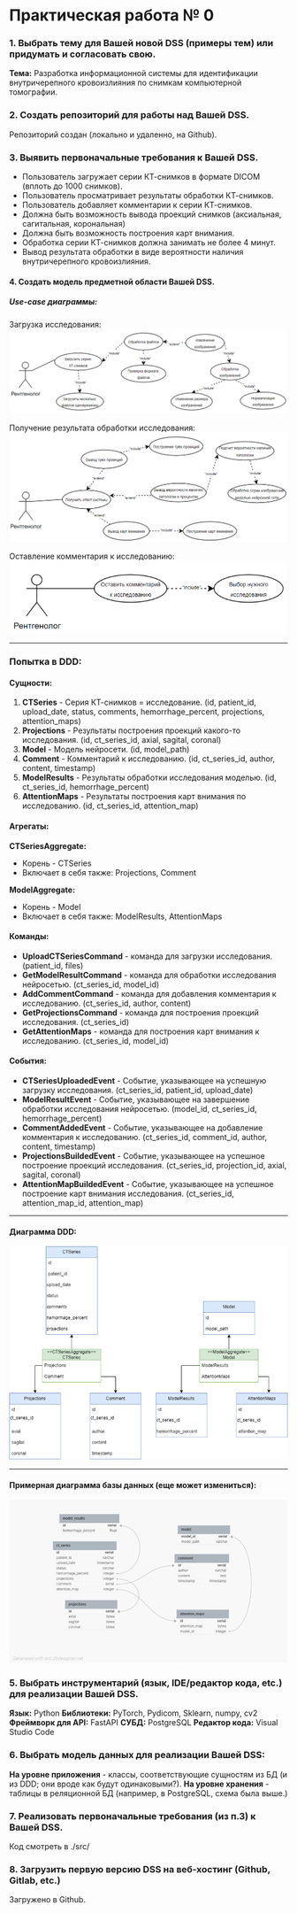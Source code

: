 # Практическая работа № 0

### 1. Выбрать тему для Вашей новой DSS (примеры тем) или придумать и согласовать свою.

**Тема:** Разработка информационной системы для идентификации внутричерепного кровоизлияния по снимкам компьютерной томографии.

### 2. Создать репозиторий для работы над Вашей DSS.

Репозиторий создан (локально и удаленно, на Github).

### 3. Выявить первоначальные требования к Вашей DSS.

- Пользователь загружает серии КТ-снимков в формате DICOM (вплоть до 1000 снимков).
- Пользователь просматривает результаты обработки КТ-снимков.
- Пользователь добавляет комментарии к серии КТ-снимков.
- Должна быть возможность вывода проекций снимков (аксиальная, сагитальная, корональная)
- Должна быть возможность построения карт внимания.
- Обработка серии КТ-снимков должна занимать не более 4 минут.
- Вывод результата обработки в виде вероятности наличия внутричерепного кровоизлияния.

#### 4. Создать модель предметной области Вашей DSS.

##### Use-case диаграммы:

Загрузка исследования:
![Use-case диаграмма - загрузка исследования](images/usecase_upload.PNG)

Получение результата обработки исследования:
![Use-case диаграмма - результат обработки](images/usecase_get_result.PNG)

Оставление комментария к исследованию:
![Use-case диаграмма - оставление комментария](images/usecase_comment.PNG)

----

### Попытка в DDD:

#### Сущности:

1. **CTSeries** - Серия КТ-снимков = исследование. 
(id, patient_id, upload_date, status, comments, hemorrhage_percent, projections, attention_maps)
2. **Projections** - Результаты построения проекций какого-то исследования. 
(id, ct_series_id, axial, sagital, coronal)
3. **Model** - Модель нейросети.
(id, model_path)
4. **Comment** - Комментарий к исследованию. 
(id, ct_series_id, author, content, timestamp)
5. **ModelResults** - Результаты обработки исследования моделью. 
(id, ct_series_id, hemorrhage_percent)
6. **AttentionMaps** - Результаты построения карт внимания по исследованию. 
(id, ct_series_id, attention_map)

#### Агрегаты:
**CTSeriesAggregate:**
- Корень - CTSeries
- Включает в себя также: Projections, Comment

**ModelAggregate:**
- Корень - Model
- Включает в себя также: ModelResults, AttentionMaps

#### Команды:
- **UploadCTSeriesCommand** - команда для загрузки исследования. 
(patient_id, files)
- **GetModelResultCommand** - команда для обработки исследования нейросетью. 
(ct_series_id, model_id)
- **AddCommentCommand** - команда для добавления комментария к исследованию. 
(ct_series_id, author, content)
- **GetProjectionsCommand** - команда для построения проекций исследования. 
(ct_series_id)
- **GetAttentionMaps** - команда для построения карт внимания к исследованию. 
(ct_series_id, model_id)

#### События:

- **CTSeriesUploadedEvent** - Событие, указывающее на успешную загрузку исследования.
(ct_series_id, patient_id, upload_date)
- **ModelResultEvent** - Событие, указывающее на завершение обработки исследования нейросетью.
(model_id, ct_series_id, hemorrhage_percent)
- **CommentAddedEvent** - Событие, указывающее на добавление комментария к исследованию.
(ct_series_id, comment_id, author, content, timestamp)
- **ProjectionsBuildedEvent** - Событие, указывающее на успешное построение проекций исследования.
(ct_series_id, projection_id, axial, sagital, coronal)
- **AttentionMapBuildedEvent** - Событие, указывающее на успешное построение карт внимания исследования.
(ct_series_id, attention_map_id, attention_map)
 
---

#### Диаграмма DDD:

![Диаграмма DDD](images/DDD_diagram.png)

---

#### Примерная диаграмма базы данных (еще может измениться):

![Диаграмма BD](images/ddss_bd.png)

### 5. Выбрать инструментарий (язык, IDE/редактор кода, etc.) для реализации Вашей DSS.

**Язык:** Python
**Библиотеки:** PyTorch, Pydicom, Sklearn, numpy, cv2
**Фреймворк для API:** FastAPI
**СУБД:** PostgreSQL
**Редактор кода:** Visual Studio Code

### 6. Выбрать модель данных для реализации Вашей DSS:
**На уровне приложения** - классы, соответствующие сущностям из БД (и из DDD; они вроде как будут одинаковыми?).
**На уровне хранения** - таблицы в реляционной БД (например, в PostgreSQL, схема была выше.)

### 7. Реализовать первоначальные требования (из п.3) к Вашей DSS.

Код смотреть в ./src/

### 8. Загрузить первую версию DSS на веб-хостинг (Github, Gitlab, etc.)

Загружено в Github.
